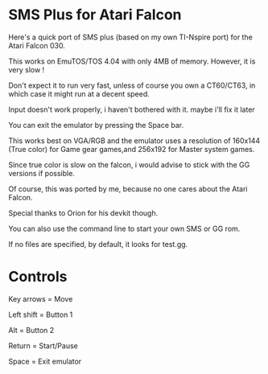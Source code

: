 SMS Plus for Atari Falcon
==========================

Here's a quick port of SMS plus (based on my own TI-Nspire port) for the Atari Falcon 030.

This works on EmuTOS/TOS 4.04 with only 4MB of memory. However, it is very slow !

Don't expect it to run very fast, unless of course you own a CT60/CT63, in which case it might run at a decent speed.

Input doesn't work properly, i haven't bothered with it. maybe i'll fix it later

You can exit the emulator by pressing the Space bar.

This works best on VGA/RGB and the emulator uses a resolution of 160x144 (True color) for Game gear games,and 256x192 for Master system games.

Since true color is slow on the falcon, i would advise to stick with the GG versions if possible.

Of course, this was ported by me, because no one cares about the Atari Falcon.

Special thanks to Orion for his devkit though.


You can also use the command line to start your own SMS or GG rom.

If no files are specified, by default, it looks for test.gg.

Controls
========

Key arrows = Move

Left shift = Button 1

Alt = Button 2

Return = Start/Pause

Space = Exit emulator

